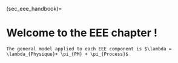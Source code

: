 (sec_eee_handbook)=
# Welcome to the EEE chapter !

````{note}
The general model applied to each EEE component is $\lambda = \lambda_{Physique}+ \pi_{PM} + \pi_{Process}$
````